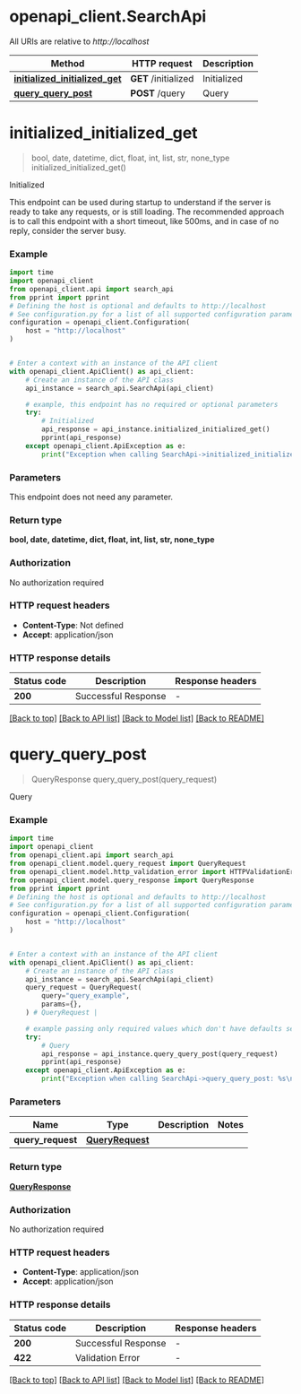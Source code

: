 # openapi_client.SearchApi

All URIs are relative to *http://localhost*

Method | HTTP request | Description
------------- | ------------- | -------------
[**initialized_initialized_get**](SearchApi.md#initialized_initialized_get) | **GET** /initialized | Initialized
[**query_query_post**](SearchApi.md#query_query_post) | **POST** /query | Query


# **initialized_initialized_get**
> bool, date, datetime, dict, float, int, list, str, none_type initialized_initialized_get()

Initialized

This endpoint can be used during startup to understand if the  server is ready to take any requests, or is still loading.  The recommended approach is to call this endpoint with a short timeout, like 500ms, and in case of no reply, consider the server busy.

### Example


```python
import time
import openapi_client
from openapi_client.api import search_api
from pprint import pprint
# Defining the host is optional and defaults to http://localhost
# See configuration.py for a list of all supported configuration parameters.
configuration = openapi_client.Configuration(
    host = "http://localhost"
)


# Enter a context with an instance of the API client
with openapi_client.ApiClient() as api_client:
    # Create an instance of the API class
    api_instance = search_api.SearchApi(api_client)

    # example, this endpoint has no required or optional parameters
    try:
        # Initialized
        api_response = api_instance.initialized_initialized_get()
        pprint(api_response)
    except openapi_client.ApiException as e:
        print("Exception when calling SearchApi->initialized_initialized_get: %s\n" % e)
```


### Parameters
This endpoint does not need any parameter.

### Return type

**bool, date, datetime, dict, float, int, list, str, none_type**

### Authorization

No authorization required

### HTTP request headers

 - **Content-Type**: Not defined
 - **Accept**: application/json


### HTTP response details

| Status code | Description | Response headers |
|-------------|-------------|------------------|
**200** | Successful Response |  -  |

[[Back to top]](#) [[Back to API list]](../README.md#documentation-for-api-endpoints) [[Back to Model list]](../README.md#documentation-for-models) [[Back to README]](../README.md)

# **query_query_post**
> QueryResponse query_query_post(query_request)

Query

### Example


```python
import time
import openapi_client
from openapi_client.api import search_api
from openapi_client.model.query_request import QueryRequest
from openapi_client.model.http_validation_error import HTTPValidationError
from openapi_client.model.query_response import QueryResponse
from pprint import pprint
# Defining the host is optional and defaults to http://localhost
# See configuration.py for a list of all supported configuration parameters.
configuration = openapi_client.Configuration(
    host = "http://localhost"
)


# Enter a context with an instance of the API client
with openapi_client.ApiClient() as api_client:
    # Create an instance of the API class
    api_instance = search_api.SearchApi(api_client)
    query_request = QueryRequest(
        query="query_example",
        params={},
    ) # QueryRequest | 

    # example passing only required values which don't have defaults set
    try:
        # Query
        api_response = api_instance.query_query_post(query_request)
        pprint(api_response)
    except openapi_client.ApiException as e:
        print("Exception when calling SearchApi->query_query_post: %s\n" % e)
```


### Parameters

Name | Type | Description  | Notes
------------- | ------------- | ------------- | -------------
 **query_request** | [**QueryRequest**](QueryRequest.md)|  |

### Return type

[**QueryResponse**](QueryResponse.md)

### Authorization

No authorization required

### HTTP request headers

 - **Content-Type**: application/json
 - **Accept**: application/json


### HTTP response details

| Status code | Description | Response headers |
|-------------|-------------|------------------|
**200** | Successful Response |  -  |
**422** | Validation Error |  -  |

[[Back to top]](#) [[Back to API list]](../README.md#documentation-for-api-endpoints) [[Back to Model list]](../README.md#documentation-for-models) [[Back to README]](../README.md)

